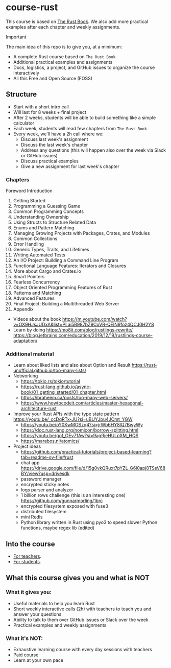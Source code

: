 # course-rust

This course is based on [The Rust Book](https://doc.rust-lang.org/book/). We also add more practical examples after each chapter and weekly assignments.

> [!IMPORTANT]  
> The main idea of this repo is to give you, at a minimum:
> - A complete Rust course based on `The Rust Book`
> - Additional practical examples and assignments
> - Docs, logistics, a project, and GitHub issues to organize the course interactively
> - All this Free and Open Source (FOSS)

## Structure

- Start with a short intro call
- Will last for 8 weeks + final project
- After 2 weeks, students will be able to build something like a simple calculator
- Each week, students will read few chapters from `The Rust Book`
- Every week, we'll have a 2h call where we:
  - Discuss last week's assignment
  - Discuss the last week's chapter
  - Address any questions (this will happen also over the week via Slack or GitHub issues)
  - Discuss practical examples
  - Give a new assignment for last week's chapter

### Chapters

Foreword
Introduction
1. Getting Started
2. Programming a Guessing Game
3. Common Programming Concepts
4. Understanding Ownership
5. Using Structs to Structure Related Data
6. Enums and Pattern Matching
7. Managing Growing Projects with Packages, Crates, and Modules
8. Common Collections
9. Error Handling
10. Generic Types, Traits, and Lifetimes
11. Writing Automated Tests
12. An I/O Project: Building a Command Line Program
13. Functional Language Features: Iterators and Closures
14. More about Cargo and Crates.io
15. Smart Pointers
16. Fearless Concurrency
17. Object Oriented Programming Features of Rust
18. Patterns and Matching
19. Advanced Features
20. Final Project: Building a Multithreaded Web Server
21. Appendix

- Videos about the book https://m.youtube.com/watch?v=OX9HJsJUDxA&list=PLai5B987bZ9CoVR-QEIN9foz4QCJ0H2Y8
- Learn by doing
  https://mo8it.com/blog/rustlings-rewrite/
  https://blog.jetbrains.com/education/2019/12/19/rustlings-course-adaptation/

### Additional material

- Learn about liked lists and also about Option and Result https://rust-unofficial.github.io/too-many-lists/
- Networking
  - https://tokio.rs/tokio/tutorial
  - https://rust-lang.github.io/async-book/01_getting_started/01_chapter.html
  - https://ibraheem.ca/posts/too-many-web-servers/
  - https://www.howtocodeit.com/articles/master-hexagonal-architecture-rust
- Improve your Rust APIs with the type state pattern https://youtu.be/_ccDqRTx-JU?si=uBUYJbu4JCmt_YGW
  - https://youtu.be/oY0XwMOSzq4?si=jrWb6HY8lQ7BwyWy
  - https://doc.rust-lang.org/nomicon/borrow-splitting.html
  - https://youtu.be/gof_OEv71Aw?si=9agRjeHULpXM_HQS
  - https://marabos.nl/atomics/
- Project ideas
  - https://github.com/practical-tutorials/project-based-learning?tab=readme-ov-file#rust
  - chat app https://drive.google.com/file/d/15g0vkQRuxt7pYZL_G6i0apj8TSsV68BY/view?usp=drivesdk
  - password manager
  - encrypted sticky notes
  - logs parser and analyzer
  - 1 billion rows challenge (this is an interesting one) https://github.com/gunnarmorling/1brc
  - encrypted filesystem exposed with fuse3
  - distributed filesystem
  - mini Redis
  - Python library written in Rust using pyo3 to speed slower Python functions, maybe regex lib (edited) 

## Into the course

- [For teachers](docs/teachers.md).
- [For students](docs/students.md).

## What this course gives you and what is **NOT**

### What it gives you:

- Useful materials to help you learn Rust
- Short weekly interactive calls (2h) with teachers to teach you and answer your questions
- Ability to talk to them over GitHub issues or Slack over the week
- Practical examples and weekly assignments

### What it's **NOT**:

- Exhaustive learning course with every day sessions with teachers
- Paid course
- Learn at your own pace

